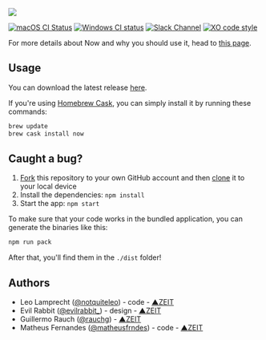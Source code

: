 ![](https://github.com/zeit/art/blob/ae28ead3b4406195f6ec3607eccd7935d0a11c50/now-desktop/repo-banner.png)

[![macOS CI Status](https://circleci.com/gh/zeit/now-desktop.svg?style=shield)](https://circleci.com/gh/zeit/now-desktop)
[![Windows CI status](https://ci.appveyor.com/api/projects/status/8cgv7c7v45dw82vg?svg=true)](https://ci.appveyor.com/project/zeit/now-desktop)
[![Slack Channel](http://zeit-slackin.now.sh/badge.svg)](https://zeit.chat/)
[![XO code style](https://img.shields.io/badge/code_style-XO-5ed9c7.svg)](https://github.com/sindresorhus/xo)

For more details about Now and why you should use it, head to [this page](https://zeit.co/now).

## Usage

You can download the latest release [here](https://zeit.co/download).

If you're using [Homebrew Cask](https://caskroom.github.io), you can simply install it by running these commands:

```bash
brew update
brew cask install now
```

## Caught a bug?

1. [Fork](https://help.github.com/articles/fork-a-repo/) this repository to your own GitHub account and then [clone](https://help.github.com/articles/cloning-a-repository/) it to your local device
2. Install the dependencies: `npm install`
3. Start the app: `npm start`

To make sure that your code works in the bundled application, you can generate the binaries like this:

```bash
npm run pack
```

After that, you'll find them in the `./dist` folder!

## Authors

- Leo Lamprecht ([@notquiteleo](https://twitter.com/notquiteleo)) - code - [▲ZEIT](https://zeit.co)
- Evil Rabbit ([@evilrabbit_](https://twitter.com/evilrabbit_)) - design - [▲ZEIT](https://zeit.co)
- Guillermo Rauch ([@rauchg](https://twitter.com/rauchg)) - [▲ZEIT](https://zeit.co)
- Matheus Fernandes ([@matheusfrndes](https://twitter.com/matheusfrndes)) - code - [▲ZEIT](https://zeit.co)
